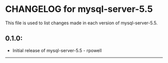 # CHANGELOG for mysql-server-5.5

This file is used to list changes made in each version of mysql-server-5.5.

## 0.1.0:

* Initial release of mysql-server-5.5 - rpowell

- - -
